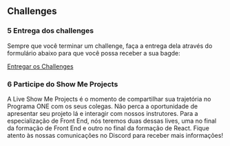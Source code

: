 ## Challenges

### 5 Entrega dos challenges

Sempre que você terminar um challenge, faça a entrega dela através do formulário abaixo para que você possa receber a sua bagde:

[Entregar os Challenges](https://lp.alura.com.br/alura-latam-entrega-challenge-one-portugues-front-end?_gl=1*1nxfi4r*_ga*MTQ5OTEwMDY5NC4xNjc1MzYyNDA4*_ga_59FP0KYKSM*MTY5MDk3NjI3MS44NS4xLjE2OTA5NzcxMTIuMC4wLjA.*_fplc*UXhJTGpKQTdKZkV5MlRTZ2tOcXlTaXZlRkFxMXgyRmlKNzRDM2VKQlpaU1JpUklVdVpENldLUW1YVlBpSDR1VWgzdEwlMkZ0bnJUJTJGUWJGNXhta0J5eVh1UlNrU3Judm54WmxmWEQ5TDhsdTBSSVRYSzRHejJvUmZmbkQ5VkJDdyUzRCUzRA..)

### 6 Participe do Show Me Projects

A Live Show Me Projects é o momento de compartilhar sua trajetória no Programa ONE com os seus colegas. Não perca a oportunidade de apresentar seu projeto lá e interagir com nossos instrutores. Para a especialização de Front End, nós teremos duas dessas lives, uma no final da formação de Front End e outro no final da formação de React. Fique atento às nossas comunicações no Discord para receber mais informações!